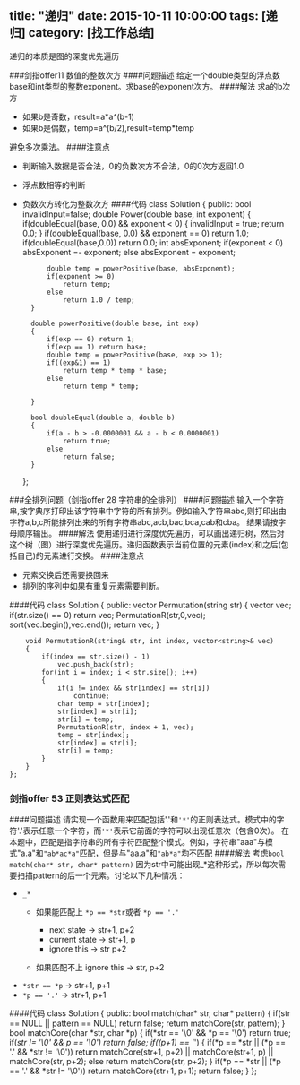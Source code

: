 title: "递归"
date: 2015-10-11 10:00:00
tags: [递归]
category: [找工作总结]
---

递归的本质是图的深度优先遍历

###剑指offer11 数值的整数次方
####问题描述
给定一个double类型的浮点数base和int类型的整数exponent。求base的exponent次方。
####解法
求a的b次方
- 如果b是奇数，result=a*a^(b-1)
- 如果b是偶数，temp=a^(b/2),result=temp*temp

避免多次乘法。
####注意点
- 判断输入数据是否合法，0的负数次方不合法，0的0次方返回1.0
- 浮点数相等的判断
- 负数次方转化为整数次方
####代码
	class Solution {
	public:
	    bool invalidInput=false;
	    double Power(double base, int exponent) {
	        if(doubleEqual(base, 0.0) && exponent < 0)
	        {
	            invalidInput = true;
	            return 0.0;
	        }
	        if(doubleEqual(base, 0.0) && exponent == 0)
	            return 1.0;
	        if(doubleEqual(base,0.0))
	            return 0.0;
	        int absExponent;
	        if(exponent < 0)
	            absExponent =- exponent;
	        else
	            absExponent = exponent;
	         
	        double temp = powerPositive(base, absExponent);
	        if(exponent >= 0)
	            return temp;
	        else
	            return 1.0 / temp;
	    }
	     
	    double powerPositive(double base, int exp)
	    {
	        if(exp == 0) return 1;
	        if(exp == 1) return base;
	        double temp = powerPositive(base, exp >> 1);
	        if((exp&1) == 1)
	            return temp * temp * base;
	        else
	            return temp * temp;
	             
	    }
	     
	    bool doubleEqual(double a, double b)
	    {
	        if(a - b > -0.0000001 && a - b < 0.0000001)
	            return true;
	        else
	            return false;
	    }
	};

###全排列问题（剑指offer 28 字符串的全排列）
####问题描述
输入一个字符串,按字典序打印出该字符串中字符的所有排列。例如输入字符串abc,则打印出由字符a,b,c所能排列出来的所有字符串abc,acb,bac,bca,cab和cba。 结果请按字母顺序输出。
####解法
使用递归进行深度优先遍历，可以画出递归树，然后对这个树（图）进行深度优先遍历。递归函数表示当前位置的元素(index)和之后(包括自己)的元素进行交换。
####注意点
- 元素交换后还需要换回来
- 排列的序列中如果有重复元素需要判断。

####代码
	class Solution {
	public:
	  vector<string> Permutation(string str) {
	    vector<string> vec;
	    if(str.size() == 0) return vec;
	    PermutationR(str,0,vec);
	    sort(vec.begin(),vec.end());
	    return vec;
	  }
	      
	    void PermutationR(string& str, int index, vector<string>& vec)
	    {
	        if(index == str.size() - 1)
	            vec.push_back(str);
	        for(int i = index; i < str.size(); i++)
	        {
	            if(i != index && str[index] == str[i]) 
	                continue;
	            char temp = str[index];
	            str[index] = str[i];
	            str[i] = temp;
	            PermutationR(str, index + 1, vec); 
	            temp = str[index];
	            str[index] = str[i];
	            str[i] = temp;
	        }
	    }
	};

### 剑指offer 53 正则表达式匹配
####问题描述
请实现一个函数用来匹配包括'.'和`'*'`的正则表达式。模式中的字符'.'表示任意一个字符，而`'*'`表示它前面的字符可以出现任意次（包含0次）。 在本题中，匹配是指字符串的所有字符匹配整个模式。例如，字符串"aaa"与模式"a.a"和`"ab*ac*a"`匹配，但是与"aa.a"和`"ab*a"`均不匹配
####解法
考虑`bool match(char* str, char* pattern)`
因为str中可能出现_*这种形式，所以每次需要扫描pattern的后一个元素。讨论以下几种情况：
- `_*`
	- 如果能匹配上 `*p == *str`或者 `*p == '.'`
		- next state -> str+1, p+2
		- current state -> str+1, p
		- ignore this -> str p+2

	- 如果匹配不上 ignore this -> str, p+2
- `*str == *p` -> str+1, p+1
- `*p == '.'` -> str+1, p+1

####代码
	class Solution {
	public:
	    bool match(char* str, char* pattern)
	    {
	    	if(str == NULL || pattern == NULL)
	            return false;
	        return matchCore(str, pattern);
	    }
	    bool matchCore(char *str, char *p)
	    {
	        if(*str  == '\0' && *p == '\0')
	            return true;
	        if(*str != '\0' && *p == '\0')
	            return false;
	        if(*(p+1) == '*')
	        {
	            if(*p == *str || (*p == '.' && *str != '\0'))
	                return matchCore(str+1, p+2) || matchCore(str+1, p) || matchCore(str, p+2);
	            else
	                return matchCore(str, p+2);
	        }
	        if(*p == *str || (*p == '.' && *str != '\0'))
	            return matchCore(str+1, p+1);
	        return false;
	    }
	};
 
		
